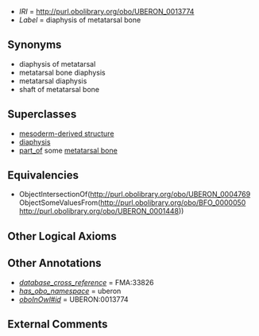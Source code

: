 * *IRI* = http://purl.obolibrary.org/obo/UBERON_0013774
 * *Label* = diaphysis of metatarsal bone

## Synonyms

 * diaphysis of metatarsal
 * metatarsal bone diaphysis
 * metatarsal diaphysis
 * shaft of metatarsal bone

## Superclasses

 * [mesoderm-derived structure](../../UBERON/20/UBERON_0004120.md)
 * [diaphysis](../../UBERON/69/UBERON_0004769.md)
 * [part_of](../../BFO/50/BFO_0000050.md) some [metatarsal bone](../../UBERON/48/UBERON_0001448.md)

## Equivalencies

 * ObjectIntersectionOf(<http://purl.obolibrary.org/obo/UBERON_0004769> ObjectSomeValuesFrom(<http://purl.obolibrary.org/obo/BFO_0000050> <http://purl.obolibrary.org/obo/UBERON_0001448>))

## Other Logical Axioms


## Other Annotations

 * *[database_cross_reference](../../ef/oboInOwl#hasDbXref.md)* = FMA:33826
 * *[has_obo_namespace](../../ce/oboInOwl#hasOBONamespace.md)* = uberon
 * *[oboInOwl#id](../../id/oboInOwl#id.md)* = UBERON:0013774

## External Comments

